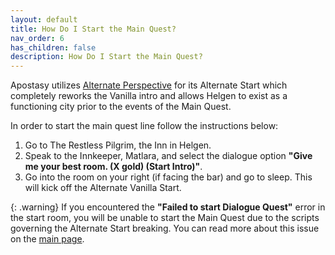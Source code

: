 ```yaml
---
layout: default
title: How Do I Start the Main Quest?
nav_order: 6
has_children: false
description: How Do I Start the Main Quest?
---
```


Apostasy utilizes <a href="https://www.nexusmods.com/skyrimspecialedition/mods/50307" target="_blank" rel="noopener noreferrer">Alternate Perspective</a> for its Alternate Start which completely reworks the Vanilla intro and allows Helgen to exist as a functioning city prior to the events of the Main Quest.  

In order to start the main quest line follow the instructions below:  

 1. Go to The Restless Pilgrim, the Inn in Helgen.
 2. Speak to the Innkeeper, Matlara, and select the dialogue option **"Give me your best room. (X gold) (Start Intro)"**.
 3. Go into the room on your right (if facing the bar) and go to sleep. This will kick off the Alternate Vanilla Start.

{: .warning}
If you encountered the **"Failed to start Dialogue Quest"** error in the start room, you will be unable to start the Main Quest due to the scripts governing the Alternate Start breaking. You can read more about this issue on the [main page](/#when-starting-a-new-character).
